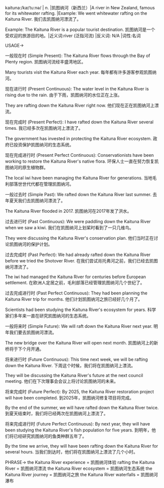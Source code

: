 kaituna:/kaɪˈtuːnə/ | n. |凯图纳河（新西兰）|A river in New Zealand, famous for its whitewater rafting. |Example:  We went whitewater rafting on the Kaituna River. 我们去凯图纳河漂流了。

Example: The Kaituna River is a popular tourist destination. 凯图纳河是一个受欢迎的旅游目的地。|近义词:river (泛指河流) |反义词: N/A |词性:名词


USAGE->

一般现在时 (Simple Present):
The Kaituna River flows through the Bay of Plenty region. 凯图纳河流经丰盛湾地区。

Many tourists visit the Kaituna River each year. 每年都有许多游客参观凯图纳河。


现在进行时 (Present Continuous):
The water level in the Kaituna River is rising due to the rain. 由于下雨，凯图纳河的水位正在上涨。

They are rafting down the Kaituna River right now.  他们现在正在凯图纳河上漂流。


现在完成时 (Present Perfect):
I have rafted down the Kaituna River several times. 我已经多次在凯图纳河上漂流了。

The government has invested in protecting the Kaituna River ecosystem. 政府已投资保护凯图纳河的生态系统。


现在完成进行时 (Present Perfect Continuous):
Conservationists have been working to restore the Kaituna River's native flora.  环保人士一直在努力恢复凯图纳河的原生植物群。

The local iwi have been managing the Kaituna River for generations. 当地毛利部落世世代代都在管理凯图纳河。


一般过去时 (Simple Past):
We rafted down the Kaituna River last summer. 去年夏天我们去凯图纳河漂流了。

The Kaituna River flooded in 2017. 凯图纳河在2017年发了洪水。


过去进行时 (Past Continuous):
We were paddling down the Kaituna River when we saw a kiwi. 我们在凯图纳河上划桨时看到了一只几维鸟。

They were discussing the Kaituna River's conservation plan. 他们当时正在讨论凯图纳河的保护计划。


过去完成时 (Past Perfect):
We had already rafted down the Kaituna River before we tried the Shotover River. 在我们尝试肖托弗河之前，我们已经去凯图纳河漂流了。

The iwi had managed the Kaituna River for centuries before European settlement. 在欧洲人定居之前，毛利部落已经管理凯图纳河几个世纪了。


过去完成进行时 (Past Perfect Continuous):
They had been planning the Kaituna River trip for months. 他们计划凯图纳河之旅已经好几个月了。

Scientists had been studying the Kaituna River's ecosystem for years. 科学家们多年来一直在研究凯图纳河的生态系统。



一般将来时 (Simple Future):
We will raft down the Kaituna River next year. 明年我们要去凯图纳河漂流。

The new bridge over the Kaituna River will open next month. 凯图纳河上的新桥将于下个月开通。


将来进行时 (Future Continuous):
This time next week, we will be rafting down the Kaituna River.  下周这个时候，我们将在凯图纳河上漂流。

They will be discussing the Kaituna River's future at the next council meeting. 他们在下次理事会会议上将讨论凯图纳河的未来。



将来完成时 (Future Perfect):
By 2025, the Kaituna River restoration project will have been completed. 到2025年，凯图纳河修复项目将完成。

By the end of the summer, we will have rafted down the Kaituna River twice. 到夏天结束时，我们将已经两次在凯图纳河上漂流了。


将来完成进行时 (Future Perfect Continuous):
By next year, they will have been studying the Kaituna River's fish population for five years. 到明年，他们将已经研究凯图纳河的鱼类种群五年了。

By the time we arrive, they will have been rafting down the Kaituna River for several hours. 当我们到达时，他们将在凯图纳河上漂流了几个小时。


PHRASE->
the Kaituna River experience = 凯图纳河体验
rafting the Kaituna River = 凯图纳河漂流
the Kaituna River ecosystem = 凯图纳河生态系统
the Kaituna River journey = 凯图纳河之旅
the Kaituna River waterfalls = 凯图纳河瀑布
